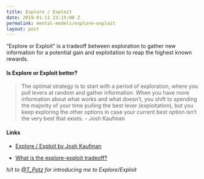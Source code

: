 ```yaml
---
title: Explore / Exploit
date: 2019-01-11 23:15:00 Z
permalink: mental-models/explore-exploit
layout: post
---
```


“Explore or Exploit” is a tradeoff between exploration to gather new information for a potential gain and exploitation to reap the highest known rewards.

#### Is Explore or Exploit better?

> The optimal strategy is to start with a period of exploration, where you pull levers at random and gather information. When you have more information about what works and what doesn’t, you shift to spending the majority of your time pulling the best lever (exploitation), but you keep exploring the other options in case your current best option isn’t the very best that exists. - Josh Kaufman

#### Links

* [Explore / Exploit by Josh Kaufman](https://joshkaufman.net/explore-exploit/)

* [What is the explore-exploit tradeoff?](https://conceptually.org/concepts/explore-or-exploit/)

*h/t to [@T_Potz](https://twitter.com/T_Potz) for introducing me to Explore/Exploit*